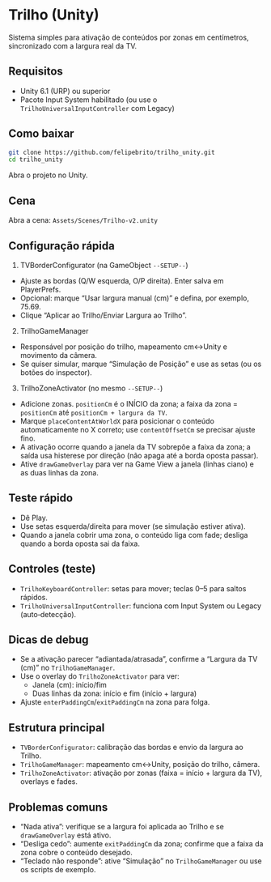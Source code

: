 # Trilho (Unity)

Sistema simples para ativação de conteúdos por zonas em centímetros, sincronizado com a largura real da TV.

## Requisitos
- Unity 6.1 (URP) ou superior
- Pacote Input System habilitado (ou use o `TrilhoUniversalInputController` com Legacy)

## Como baixar
```bash
git clone https://github.com/felipebrito/trilho_unity.git
cd trilho_unity
```
Abra o projeto no Unity.

## Cena
Abra a cena: `Assets/Scenes/Trilho-v2.unity`

## Configuração rápida
1) TVBorderConfigurator (na GameObject `--SETUP--`)
- Ajuste as bordas (Q/W esquerda, O/P direita). Enter salva em PlayerPrefs.
- Opcional: marque “Usar largura manual (cm)” e defina, por exemplo, 75.69.
- Clique “Aplicar ao Trilho/Enviar Largura ao Trilho”.

2) TrilhoGameManager
- Responsável por posição do trilho, mapeamento cm↔Unity e movimento da câmera.
- Se quiser simular, marque “Simulação de Posição” e use as setas (ou os botões do inspector).

3) TrilhoZoneActivator (no mesmo `--SETUP--`)
- Adicione zonas. `positionCm` é o INÍCIO da zona; a faixa da zona = `positionCm` até `positionCm + largura da TV`.
- Marque `placeContentAtWorldX` para posicionar o conteúdo automaticamente no X correto; use `contentOffsetCm` se precisar ajuste fino.
- A ativação ocorre quando a janela da TV sobrepõe a faixa da zona; a saída usa histerese por direção (não apaga até a borda oposta passar).
- Ative `drawGameOverlay` para ver na Game View a janela (linhas ciano) e as duas linhas da zona.

## Teste rápido
- Dê Play.
- Use setas esquerda/direita para mover (se simulação estiver ativa).
- Quando a janela cobrir uma zona, o conteúdo liga com fade; desliga quando a borda oposta sai da faixa.

## Controles (teste)
- `TrilhoKeyboardController`: setas para mover; teclas 0–5 para saltos rápidos.
- `TrilhoUniversalInputController`: funciona com Input System ou Legacy (auto‑detecção).

## Dicas de debug
- Se a ativação parecer “adiantada/atrasada”, confirme a “Largura da TV (cm)” no `TrilhoGameManager`.
- Use o overlay do `TrilhoZoneActivator` para ver:
  - Janela (cm): início/fim
  - Duas linhas da zona: início e fim (início + largura)
- Ajuste `enterPaddingCm`/`exitPaddingCm` na zona para folga.

## Estrutura principal
- `TVBorderConfigurator`: calibração das bordas e envio da largura ao Trilho.
- `TrilhoGameManager`: mapeamento cm↔Unity, posição do trilho, câmera.
- `TrilhoZoneActivator`: ativação por zonas (faixa = início + largura da TV), overlays e fades.

## Problemas comuns
- “Nada ativa”: verifique se a largura foi aplicada ao Trilho e se `drawGameOverlay` está ativo.
- “Desliga cedo”: aumente `exitPaddingCm` da zona; confirme que a faixa da zona cobre o conteúdo desejado.
- “Teclado não responde”: ative “Simulação” no `TrilhoGameManager` ou use os scripts de exemplo.

